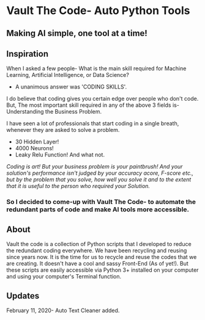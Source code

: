 # Vault The Code- Auto Python Tools
## Making AI simple, one tool at a time!

## Inspiration

When I asked a few people- What is the main skill required for Machine Learning, Artificial Intelligence, or Data Science?
- A unanimous answer was 'CODING SKILLS'.

I do believe that coding gives you certain edge over people who don't code.
But, The most important skill required in any of the above 3 fields is- Understanding the Business Problem. 

I have seen a lot of professionals that start coding in a single breath, whenever they are asked to solve a problem.
- 30 Hidden Layer!
- 4000 Neurons!
- Leaky Relu Function!
And what not. 

*Coding is art! But your business problem is your paintbrush! And your solution's performance isn't judged by your accuracy acore, F-score etc., but by the problem that you solve, how well you solve it and to the extent that it is useful to the person who required your Solution.*

### So I decided to come-up with Vault The Code- to automate the redundant parts of code and make AI tools more accessible. 

## About

Vault the code is a collection of Python scripts that I developed to reduce the redundant coding everywhere.
We have been recycling and reusing since years now. It is the time for us to recycle and reuse the codes that we are creating.
It doesn't have a cool and sassy Front-End (As of yet!). But these scripts are easily accessible via Python 3+ installed on your computer and using your computer's Terminal function.

## Updates
February 11, 2020- Auto Text Cleaner added.
